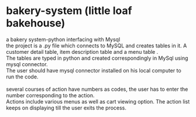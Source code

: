 # bakery-system (little loaf bakehouse)
a bakery system-python interfacing with Mysql
<br>
the project is a .py file which connects to MySQL and creates tables in it. A customer detail table, item description table and a menu table .  <br>
The tables are typed in python and created correspondingly in MySql using mysql connector. <br>
The user should have mysql connector installed on his local computer to run the code. <br> <br>
several courses of action have numbers as codes, the user has to enter the number corresponding to the action. <br>
Actions include various menus as well as cart viewing option. The action list keeps on displaying till the user exits the process.

